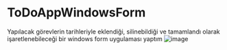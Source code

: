 # ToDoAppWindowsForm
Yapılacak görevlerin tarihleriyle eklendiği, silinebildiği ve tamamlandı olarak işaretlenebileceği bir windows form uygulaması yaptım
![image](https://github.com/helin-kaya/ToDoAppWindowsForm/assets/79133115/a394a39b-6324-4e6b-ac8c-3548b98fac8b)
